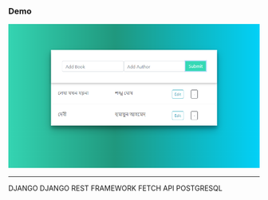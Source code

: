 ### Demo
![Demo](demo.PNG)

-----------------------------------

DJANGO
DJANGO REST FRAMEWORK
FETCH API
POSTGRESQL
